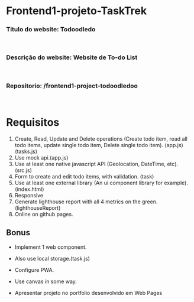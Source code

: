 # Frontend1-projeto-TaskTrek

### **Titulo do website:** Todoodledo

<br>

### **Descrição do website:** Website de To-do List

<br>

### **Repositorio:** /frontend1-project-todoodledoo

<br>

# Requisitos

1. Create, Read, Update and Delete operations (Create todo item, read all todo items, update single todo item, Delete single todo item). (app.js)(tasks.js)
2. Use mock api.(app.js)
3. Use at least one native javascript API (Geolocation, DateTime, etc). (src.js)
4. Form to create and edit todo items, with validation. (task)
5. Use at least one external library (An ui component library for example).(index.html)
6. Responsive
7. Generate lighthouse report with all 4 metrics on the green. (lighthouseReport)
8. Online on github pages.

## Bonus

- Implement 1 web component.
- Also use local storage.(task.js)
- Configure PWA.
- Use canvas in some way.

- Apresentar projeto no portfolio desenvolvido em Web Pages